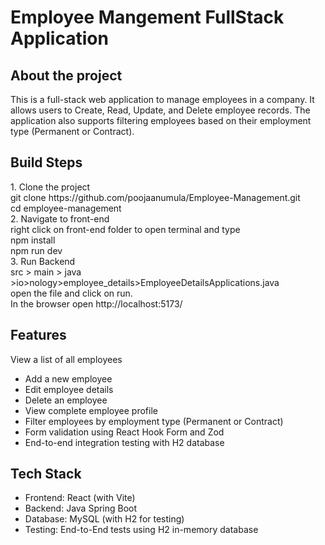 <h1>Employee Mangement FullStack Application</h1>
<h2>About the project</h2>
<p>This is a full-stack web application to manage employees in a company. 
  It allows users to Create, Read, Update, and Delete employee records. 
  The application also supports filtering employees based on their employment type (Permanent or Contract).
</p>
<h2>Build Steps</h2>
<p>
  1. Clone the project <br>
  git clone https://github.com/poojaanumula/Employee-Management.git
  <br>
  cd employee-management
  <br>
  2. Navigate to front-end <br>
  right click on front-end folder to open terminal and type
    <br>
  npm install
    <br>
  npm run dev
    <br>
3. Run Backend   <br>
src > main > java >io>nology>employee_details>EmployeeDetailsApplications.java <br>
open the file and click on run. <br>
In the browser open http://localhost:5173/<br>
</p>
<h2>Features
</h2>
<p>View a list of all employees
  <ul>
    <li>Add a new employee</li>
    <li>Edit employee details</li>
     <li>Delete an employee</li>
     <li>View complete employee profile</li>
     <li>Filter employees by employment type (Permanent or Contract)</li>
     <li>Form validation using React Hook Form and Zod</li>
     <li>End-to-end integration testing with H2 database</li>
  </ul>
<h2>Tech Stack</h2>
<p>
  <ul>
    <li>Frontend: React (with Vite)</li>
      <li>Backend: Java Spring Boot</li>
      <li>Database: MySQL (with H2 for testing)</li>
      <li>Testing: End-to-End tests using H2 in-memory database</li>
  </ul>

  



</p>
